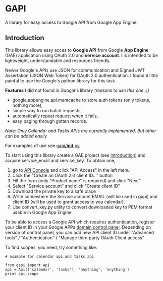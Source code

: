 GAPI
====
A library for easy access to Google API from Google App Engine

Introduction
------------
This library allows easy acces to **Google API** from Google **App Engine** (GAE)
application using OAuth 2.0 and **service account**. I is intended to be
lightweight, understandable and resources friendly.

Newer Google's APIs use JSON for communication and Signed JWT Assertation (JSON
Web Token) for OAuth 2.0 authentication. I found it little painful to use the
Google's python library for this task.

**Features** I did not found in Google's library
*(reasons to use this one ;))*
* google.appengine.api.memcache to store auth tokens (only tokens, nothing more),
* simple way to run batch requests,
* automatically repeat request when it fails,
* easy paging through gotten records.

*Note: Only Calendar and Tasks APIs are currently implemented. But other can be added easily*

For examples of use see [gapi/__init__.py](gapi/__init__.py)

To start using this library create a GAE project (see
[Introduction](https://developers.google.com/appengine/docs/python/gettingstartedpython27/introduction))
and acquire service_email and  service_key. To obtain one, 
1. go to [API Console](https://code.google.com/apis/console) and click "API Access" in the left menu
2. Click the "Create an OAuth 2.0 client ID..." button
3. Fill the form (only "Product name" is required) and click "Next"
4. Select "Service account"  and click "Create client ID"
5. Download the private key to a safe place
6. Write somewhere the Service account EMAIL (will be used in gapi) and client ID (will be used to grant access to you calendar).
7. Use convert_key.py utility to convert downloaded key to PEM format usable in Google App Engine

To be able to access a Google API which requires authentication, register your
client ID in your Google APPs [domain control panel](https://admin.google.com).
Depending on version of control panel, you can add new API client ID under
"Advanced tools" / "Authentication" / "Manage third party OAuth Client access"

To find scopes, you need, try something like:

    # example for calendar api and tasks api

    from gapi import Api
    api = Api(['calendar', 'tasks'], 'anything', 'anything')
    print api.scope


